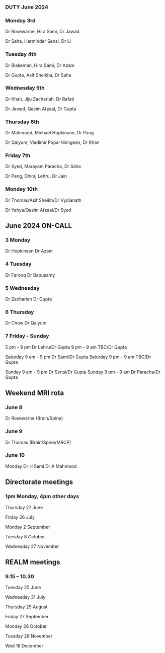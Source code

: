 

### DUTY June 2024

### Monday 3rd
Dr Rosewarne, Hira Sami, Dr Jawad

Dr Saha, Harminder Sensi, Dr Li

### Tuesday 4th
Dr Blakeman, Hira Sami, Dr Azam

Dr Gupta, Asif Sheikha, Dr Saha

### Wednesday 5th
Dr Khan, Jiju Zachariah, Dr Rafati

Dr Jawad, Qasim Afzaal, Dr Gupta

### Thursday 6th
Dr Mahmood, Michael Hopkinson, Dr Pang

Dr Qaiyum, Vladimir Popa-Nimigean, Dr Khan


### Friday 7th
Dr Syed, Marayam Paracha, Dr Saha

Dr Pang, Dhiraj Lehru, Dr Jain

### Monday 10th
Dr Thomas/Asif Sheikh/Dr Vydianath

Dr Yahya/Qasim Afzaal/Dr Syed



## June 2024 ON-CALL


### 3 Monday				
Dr Hopkinson	Dr Azam

### 4	Tuesday			
Dr Farooq	Dr Bapusamy

### 5	Wednesday			
Dr Zachariah	Dr Gupta

### 6	Thursday 
Dr Chow		Dr Qaiyum

### 7	Friday - Sunday
5 pm - 9 pm	Dr Lehru/Dr Gupta
9 pm - 9 am	TBC/Dr Gupta

Saturday 9 am - 9 pm	Dr Sami/Dr Gupta
Saturday 9 pm - 9 am 	TBC/Dr Gupta

Sunday 9 am - 9 pm	Dr Sensi/Dr Gupta
Sunday 9 pm - 9 am	Dr Paracha/Dr Gupta



## Weekend MRI rota
		

### June 8

Dr Rosewarne	(Brain/Spine)

### June 9

Dr Thomas	(Brain/Spine/MRCP)

### June 10	
Monday	Dr H Sami	Dr A Mahmood


## Directorate meetings  
### 1pm Monday, 4pm other days


Thursday 27 June

Friday 26 July

Monday 2 September

Tuesday 8 October

Wednesday 27 November


## REALM meetings
### 9.15 – 10.30


Tuesday 25 June 	

Wednesday 31 July 	

Thursday 29 August	

Friday 27 September

Monday 28 October  

Tuesday 26 November		

Wed 18 December	




